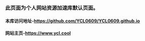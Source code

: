 ### 此页面为个人网站资源加速库默认页面。
#### 本库访问地址-https://github.com/YCL0609/YCL0609.github.io
#### 网站主页-https://www.ycl.cool
